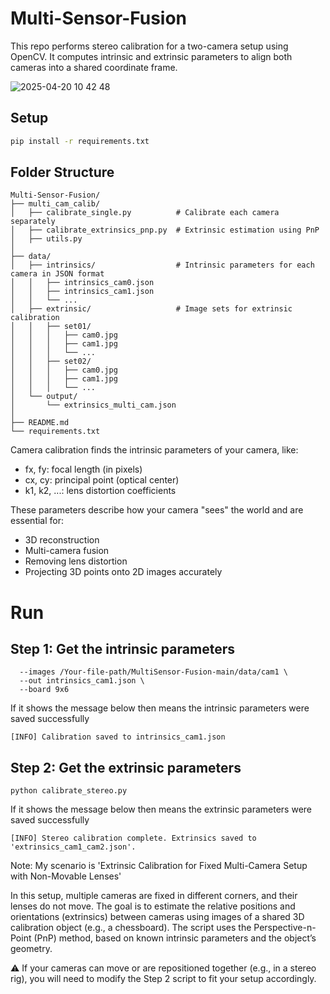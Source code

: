 # Multi-Sensor-Fusion

This repo performs stereo calibration for a two-camera setup using OpenCV. It computes intrinsic and extrinsic parameters to align both cameras into a shared coordinate frame.

![2025-04-20 10 42 48](https://github.com/user-attachments/assets/c46f2234-b7b9-40a4-916c-1feef68c3a92)



## Setup

```bash
pip install -r requirements.txt
```
## Folder Structure
```
Multi-Sensor-Fusion/
├── multi_cam_calib/
│   ├── calibrate_single.py          # Calibrate each camera separately
│   ├── calibrate_extrinsics_pnp.py  # Extrinsic estimation using PnP
│   ├── utils.py
│
├── data/
│   ├── intrinsics/                  # Intrinsic parameters for each camera in JSON format
│   │   ├── intrinsics_cam0.json
│   │   ├── intrinsics_cam1.json
│   │   └── ...
│   ├── extrinsic/                   # Image sets for extrinsic calibration
│   │   ├── set01/
│   │   │   ├── cam0.jpg
│   │   │   ├── cam1.jpg
│   │   │   └── ...
│   │   ├── set02/
│   │   │   ├── cam0.jpg
│   │   │   ├── cam1.jpg
│   │   │   └── ...
│   └── output/
│       └── extrinsics_multi_cam.json
│
├── README.md
└── requirements.txt
```

Camera calibration finds the intrinsic parameters of your camera, like:
- fx, fy: focal length (in pixels)
- cx, cy: principal point (optical center)
- k1, k2, ...: lens distortion coefficients

These parameters describe how your camera "sees" the world and are essential for:
- 3D reconstruction
- Multi-camera fusion
- Removing lens distortion
- Projecting 3D points onto 2D images accurately

# Run 
## Step 1: Get the intrinsic parameters
```
  --images /Your-file-path/MultiSensor-Fusion-main/data/cam1 \
  --out intrinsics_cam1.json \
  --board 9x6
```
If it shows the message below then means the intrinsic parameters were saved successfully
```
[INFO] Calibration saved to intrinsics_cam1.json
```
## Step 2: Get the extrinsic parameters
```
python calibrate_stereo.py
```
If it shows the message below then means the extrinsic parameters were saved successfully
```
[INFO] Stereo calibration complete. Extrinsics saved to 'extrinsics_cam1_cam2.json'.
```
Note: My scenario is 'Extrinsic Calibration for Fixed Multi-Camera Setup with Non-Movable Lenses'

In this setup, multiple cameras are fixed in different corners, and their lenses do not move. The goal is to estimate the relative positions and orientations (extrinsics) between cameras using images of a shared 3D calibration object (e.g., a chessboard). The script uses the Perspective-n-Point (PnP) method, based on known intrinsic parameters and the object’s geometry.

⚠️ If your cameras can move or are repositioned together (e.g., in a stereo rig), you will need to modify the Step 2 script to fit your setup accordingly.
